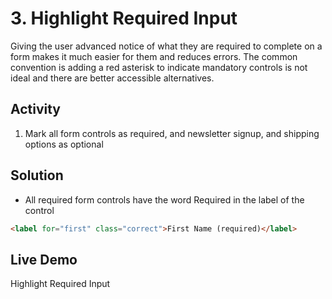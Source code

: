 # 3. Highlight Required Input
Giving the user advanced notice of what they are required to complete on a form makes it much easier for them and reduces errors. The common convention is adding a red asterisk to indicate mandatory controls is not ideal and there are better accessible alternatives.

## Activity
1. Mark all form controls as required, and newsletter signup, and shipping options as optional

## Solution
* All required form controls have the word Required in the label of the control
```html
<label for="first" class="correct">First Name (required)</label>
```
## Live Demo
Highlight Required Input
